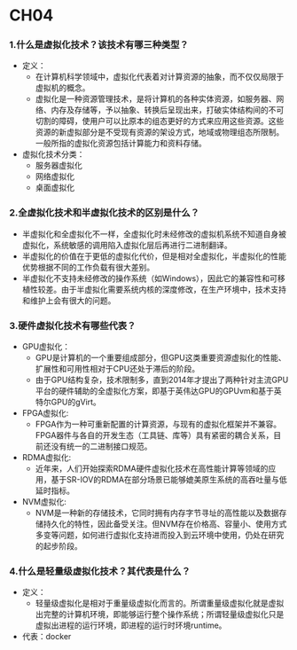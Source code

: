 # CH04

### 1.什么是虚拟化技术？该技术有哪三种类型？
- 定义：
  - 在计算机科学领域中，虚拟化代表着对计算资源的抽象，而不仅仅局限于虚拟机的概念。
  - 虚拟化是一种资源管理技术，是将计算机的各种实体资源，如服务器、网络、内存及存储等，予以抽象、转换后呈现出来，打破实体结构间的不可切割的障碍，使用户可以比原本的组态更好的方式来应用这些资源。这些资源的新虚拟部分是不受现有资源的架设方式，地域或物理组态所限制。一般所指的虚拟化资源包括计算能力和资料存储。
- 虚拟化技术分类：
  - 服务器虚拟化
  - 网络虚拟化
  - 桌面虚拟化

### 2.全虚拟化技术和半虚拟化技术的区别是什么？
- 半虚拟化和全虚拟化不一样，全虚拟化时未经修改的虚拟机系统不知道自身被虚拟化，系统敏感的调用陷入虚拟化层后再进行二进制翻译。
- 半虚拟化的价值在于更低的虚拟化代价，但是相对全虚拟化，半虚拟化的性能优势根据不同的工作负载有很大差别。
- 半虚拟化不支持未经修改的操作系统（如Windows），因此它的兼容性和可移植性较差。由于半虚拟化需要系统内核的深度修改，在生产环境中，技术支持和维护上会有很大的问题。

### 3.硬件虚拟化技术有哪些代表？
- GPU虚拟化：
  - GPU是计算机的一个重要组成部分，但GPU这类重要资源虚拟化的性能、扩展性和可用性相对于CPU还处于滞后的阶段。
  - 由于GPU结构复杂，技术限制多，直到2014年才提出了两种针对主流GPU平台的硬件辅助的全虚拟化方案，即基于英伟达GPU的GPUvm和基于英特尔GPU的gVirt。
- FPGA虚拟化:
  - FPGA作为一种可重新配置的计算资源，与现有的虚拟化框架并不兼容。FPGA器件与各自的开发生态（工具链、库等）具有紧密的耦合关系，目前还没有统一的二进制接口规范。
- RDMA虚拟化:
  - 近年来，人们开始探索RDMA硬件虚拟化技术在高性能计算等领域的应用，基于SR-IOV的RDMA在部分场景已能够媲美原生系统的高吞吐量与低延时指标。
- NVM虚拟化:
  - NVM是一种新的存储技术，它同时拥有内存字节寻址的高性能以及数据存储持久化的特性，因此备受关注。但NVM存在价格高、容量小、使用方式多变等问题，如何进行虚拟化支持进而投入到云环境中使用，仍处在研究的起步阶段。

### 4.什么是轻量级虚拟化技术？其代表是什么？
- 定义：
  - 轻量级虚拟化是相对于重量级虚拟化而言的。所谓重量级虚拟化就是虚拟出完整的计算机环境，即能够运行整个操作系统；所谓轻量级虚拟化只是虚拟出进程的运行环境，即进程的运行时环境runtime。
- 代表：docker